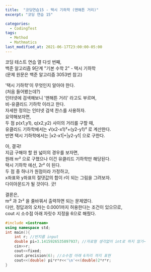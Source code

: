 ```yaml
---
title:  "코딩연습15 - 택시 기하학 (맨해튼 거리)"
excerpt: "코딩 연습 15"

categories:
  - CodingTest
tags:
  - Method
  - Mathmatics
last_modified_at: 2021-06-17T23:00:00-05:00
---
```


코딩 테스트 연습 열 다섯 번째,  
백준 알고리즘 9단계 "기본 수학 2" - 택시 기하학  
(문제 원문은 백준 알고리즘 3053번 참고)  
  
'택시 기하학'이 무엇인지 알아야 한다.  
(처음 들어봤는데?)  
인터넷에 검색해보니 '맨해튼 거리' 라고도 부르며,  
비-유클리드 기하학 이라고 한다.  
자세한 정의는 인터넷 검색 찬스를 사용하자.  
요약해보자면,  
두 점 p(x1,y1), q(x2,y2) 사이의 거리를 구할 때,  
유클리드 기하학에서는 √(x2-x1)²+(y2-y1)² 로 계산한다.  
반면 택시 기하학에서는 |x2-x1|+|y2-y1| 으로 구한다.  

아, 결국!  
지금 구해야 할 원 넓이의 경우를 보자면,  
원래 πr² 으로 구했으나 이건 유클리드 기하학만 해당된다.  
택시 기하학 에선, 2r² 이 된다.  
두 점 중 하나가 원점이라 가정하고,  
x좌표와 y좌표의 절댓값의 합이 r이 되는 그림을 그려보자.  
다이아몬드가 될 것이다.  굿!  

결론은,  
πr² 과 2r² 을 줄바꿔서 출력하면 되는 문제였다.  
다만, 정답과의 오차는 0.0001까지 허용한다는 조건이 있으므로,  
cout 시 소수점 아래 자릿수 지정을 6으로 해줬다.  

```cpp  
#include <iostream>
using namespace std;
int main(){
    int r; //반지름 input  
    double pi=3.1415926535897937; //자료형 생각없이 int로 하지 않기~
    cin>>r;
    cout<<fixed;
    cout.precision(6); //소수점 아래 6자리 까지 표현  
    cout<<(double) pi*r*r<<'\n'<<(double)2*r*r;
}
```